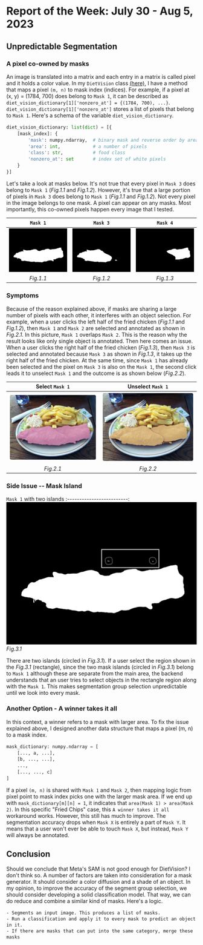 # Report of the Week: July 30 - Aug 5, 2023

## Unpredictable Segmentation

### A pixel co-owned by masks

An image is translated into a matrix and each entry in a matrix is called pixel and it holds a color value. In my `DietVision` class [(here)]('../../../../app/diet_vision.py'), I have a method that maps a pixel `(m, n)` to mask index (indices). For example, if a pixel at (x, y) = (1784, 700) does belong to `Mask 1`, it can be described as `diet_vision_dictionary[1]['nonzero_at'] = {(1784, 700), ...}`. `diet_vision_dictionary[1]['nonzero_at']` stores a list of pixels that belong to `Mask 1`. Here's a schema of the variable `diet_vision_dictionary`.

```python
diet_vision_dictionary: list(dict) = [{
    [mask_index]: {
        'mask': numpy.ndarray,  # binary mask and reverse order by area (bigger comes first)
        'area': int,            # a number of pixels
        'class': str,           # food class
        'nonzero_at': set       # index set of white pixels
    }
}]
```

Let's take a look at masks below. It's not true that every pixel in `Mask 3` does belong to `Mask 1` (*Fig.1.1* and *Fig.1.2*). However, it's true that a large portion of pixels in `Mask 3` does belong to `Mask 1` (*Fig.1.1* and *Fig.1.2*). Not every pixel in the image belongs to one mask. A pixel can appear on any masks. Most importantly, this co-owned pixels happen every image that I tested.

`Mask 1`             |  `Mask 3`              | `Mask 4`
:-------------------------:|:--------------------------:|:-------------------------:
![](../images/mask_1.png)  |  ![](../images/mask_3.png) | ![](../images/mask_4.png)
*Fig.1.1*                  | *Fig.1.2*                  | *Fig.1.3*

### Symptoms

Because of the reason explained above, if masks are sharing a large number of pixels with each other, it interferes with an object selection. For example, when a user clicks the left half of the fried chicken (*Fig.1.1* and *Fig.1.2*), then `Mask 1` and `Mask 2` are selected and annotated as shown in *Fig.2.1*. In this picture, `Mask 1` overlaps `Mask 2`. This is the reason why the result looks like only single object is annotated. Then here comes an issue. When a user clicks the right half of the fried chicken (*Fig.1.3*), then `Mask 3` is selected and annotated because `Mask 3` as shown in *Fig.1.3*, it takes up the right half of the fried chicken. At the same time, since `Mask 1` has already been selected and the pixel on `Mask 3` is also on the `Mask 1`, the second click leads it to unselect `Mask 1` and the outcome is as shown below (*Fig.2.2*). 

Select `Mask 1`              |  Unselect `Mask 1`
:-------------------------:|:--------------------------:
![](../images/mask1_click.png)|![](../images/mask1_unclick.png)
*Fig.2.1*                  | *Fig.2.2*

### Side Issue -- Mask Island

`Mask 1` with two islands
:-------------------------:
![](../images/mask_1_island.png)
*Fig.3.1*                  

There are two islands (circled in *Fig.3.1*). If a user select the region shown in the *Fig.3.1* (rectangle), since the two mask islands (circled in *Fig.3.1*) belong to `Mask 1` although these are separate from the main area, the backend understands that an user tries to select objects in the rectangle region along with the `Mask 1`. This makes segmentation group selection unpredictable until we look into every mask.

### Another Option - A winner takes it all

In this context, a winner refers to a mask with larger area. To fix the issue explained above, I designed another data structure that maps a pixel (m, n) to a mask index.

```python
mask_dictionary: numpy.ndarray = [
    [..., a, ...], 
    [b, ..., ...],
    ...,
    [..., ..., c]
]
```

If a pixel `(m, n)` is shared with `Mask 1` and `Mask 2`, then mapping logic from pixel point to mask index picks one with the larger mask area. If we end up with `mask_dictionary[m][n] = 1`, it indicates that `area(Mask 1) > area(Mask 2)`. In this specific "Fried Chips" case, this `A winner takes it all` workaround works. However, this still has much to improve. The segmentation accuracy drops when `Mask X` is entirely a part of `Mask Y`. It means that a user won't ever be able to touch `Mask X`, but instead, `Mask Y` will always be annotated. 

## Conclusion

Should we conclude that Meta's SAM is not good enough for DietVision? I don't think so. A number of factors are taken into consideration for a mask generator. It should consider a color diffusion and a shade of an object. In my opinion, to improve the accuracy of the segment group selection, we should consider developing a solid classification model. That way, we can do reduce and combine a similar kind of masks. Here's a logic.

```text
- Segments an input image. This produces a list of masks.
- Run a classification and apply it to every mask to predict an object in it.
- If there are masks that can put into the same category, merge these masks
```
